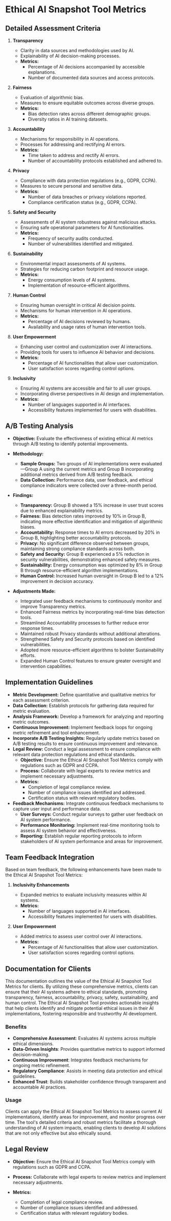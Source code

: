 

# Ethical AI Snapshot Tool Metrics

## Detailed Assessment Criteria

1. **Transparency**
   - Clarity in data sources and methodologies used by AI.
   - Explainability of AI decision-making processes.
   - **Metrics:**
     - Percentage of AI decisions accompanied by accessible explanations.
     - Number of documented data sources and access protocols.

2. **Fairness**
   - Evaluation of algorithmic bias.
   - Measures to ensure equitable outcomes across diverse groups.
   - **Metrics:**
     - Bias detection rates across different demographic groups.
     - Diversity ratios in AI training datasets.

3. **Accountability**
   - Mechanisms for responsibility in AI operations.
   - Processes for addressing and rectifying AI errors.
   - **Metrics:**
     - Time taken to address and rectify AI errors.
     - Number of accountability protocols established and adhered to.

4. **Privacy**
   - Compliance with data protection regulations (e.g., GDPR, CCPA).
   - Measures to secure personal and sensitive data.
   - **Metrics:**
     - Number of data breaches or privacy violations reported.
     - Compliance certification status (e.g., GDPR, CCPA).

5. **Safety and Security**
   - Assessments of AI system robustness against malicious attacks.
   - Ensuring safe operational parameters for AI functionalities.
   - **Metrics:**
     - Frequency of security audits conducted.
     - Number of vulnerabilities identified and mitigated.

6. **Sustainability**
   - Environmental impact assessments of AI systems.
   - Strategies for reducing carbon footprint and resource usage.
   - **Metrics:**
     - Energy consumption levels of AI systems.
     - Implementation of resource-efficient algorithms.

7. **Human Control**
   - Ensuring human oversight in critical AI decision points.
   - Mechanisms for human intervention in AI operations.
   - **Metrics:**
     - Percentage of AI decisions reviewed by humans.
     - Availability and usage rates of human intervention tools.



8. **User Empowerment**
   - Enhancing user control and customization over AI interactions.
   - Providing tools for users to influence AI behavior and decisions.
   - **Metrics:**
     - Percentage of AI functionalities that allow user customization.
     - User satisfaction scores regarding control options.

9. **Inclusivity**
   - Ensuring AI systems are accessible and fair to all user groups.
   - Incorporating diverse perspectives in AI design and implementation.
   - **Metrics:**
     - Number of languages supported in AI interfaces.
     - Accessibility features implemented for users with disabilities.

## A/B Testing Analysis

- **Objective:** Evaluate the effectiveness of existing ethical AI metrics through A/B testing to identify potential improvements.
  
- **Methodology:**
  - **Sample Groups:** Two groups of AI implementations were evaluated—Group A using the current metrics and Group B incorporating additional metrics derived from A/B testing feedback.
  - **Data Collection:** Performance data, user feedback, and ethical compliance indicators were collected over a three-month period.
  
- **Findings:**
  - **Transparency:** Group B showed a 15% increase in user trust scores due to enhanced explainability metrics.
  - **Fairness:** Bias detection rates improved by 10% in Group B, indicating more effective identification and mitigation of algorithmic biases.
  - **Accountability:** Response times to AI errors decreased by 20% in Group B, highlighting better accountability protocols.
  - **Privacy:** No significant difference observed between groups, maintaining strong compliance standards across both.
  - **Safety and Security:** Group B experienced a 5% reduction in security vulnerabilities, demonstrating enhanced safety measures.
  - **Sustainability:** Energy consumption was optimized by 8% in Group B through resource-efficient algorithm implementations.
  - **Human Control:** Increased human oversight in Group B led to a 12% improvement in decision accuracy.

- **Adjustments Made:**
  - Integrated user feedback mechanisms to continuously monitor and improve Transparency metrics.
  - Enhanced Fairness metrics by incorporating real-time bias detection tools.
  - Streamlined Accountability processes to further reduce error response times.
  - Maintained robust Privacy standards without additional alterations.
  - Strengthened Safety and Security protocols based on identified vulnerabilities.
  - Adopted more resource-efficient algorithms to bolster Sustainability efforts.
  - Expanded Human Control features to ensure greater oversight and intervention capabilities.

## Implementation Guidelines

- **Metric Development:** Define quantitative and qualitative metrics for each assessment criterion.
- **Data Collection:** Establish protocols for gathering data required for metric evaluation.
- **Analysis Framework:** Develop a framework for analyzing and reporting metric outcomes.
- **Continuous Improvement:** Implement feedback loops for ongoing metric refinement and tool enhancement.
- **Incorporate A/B Testing Insights:** Regularly update metrics based on A/B testing results to ensure continuous improvement and relevance.
- **Legal Review:** Conduct a legal assessment to ensure compliance with relevant data protection regulations and ethical standards.
  - **Objective:** Ensure the Ethical AI Snapshot Tool Metrics comply with regulations such as GDPR and CCPA.
  - **Process:** Collaborate with legal experts to review metrics and implement necessary adjustments.
  - **Metrics:**
    - Completion of legal compliance review.
    - Number of compliance issues identified and addressed.
    - Certification status with relevant regulatory bodies.
- **Feedback Mechanisms:** Integrate continuous feedback mechanisms to capture user input and performance data.
  - **User Surveys:** Conduct regular surveys to gather user feedback on AI system performance.
  - **Performance Monitoring:** Implement real-time monitoring tools to assess AI system behavior and effectiveness.
  - **Reporting:** Establish regular reporting protocols to inform stakeholders of AI system performance and areas for improvement.



## Team Feedback Integration

Based on team feedback, the following enhancements have been made to the Ethical AI Snapshot Tool Metrics:

1. **Inclusivity Enhancements**
   - Expanded metrics to evaluate inclusivity measures within AI systems.
   - **Metrics:**
     - Number of languages supported in AI interfaces.
     - Accessibility features implemented for users with disabilities.

2. **User Empowerment**
   - Added metrics to assess user control over AI interactions.
   - **Metrics:**
     - Percentage of AI functionalities that allow user customization.
     - User satisfaction scores regarding control options.

## Documentation for Clients

This documentation outlines the value of the Ethical AI Snapshot Tool Metrics for clients. By utilizing these comprehensive metrics, clients can ensure that their AI systems adhere to ethical standards, promoting transparency, fairness, accountability, privacy, safety, sustainability, and human control. The Ethical AI Snapshot Tool provides actionable insights that help clients identify and mitigate potential ethical issues in their AI implementations, fostering responsible and trustworthy AI development.

### Benefits

- **Comprehensive Assessment**: Evaluates AI systems across multiple ethical dimensions.
- **Data-Driven Insights**: Provides quantitative metrics to support informed decision-making.
- **Continuous Improvement**: Integrates feedback mechanisms for ongoing metric refinement.
- **Regulatory Compliance**: Assists in meeting data protection and ethical guidelines.
- **Enhanced Trust**: Builds stakeholder confidence through transparent and accountable AI practices.

### Usage

Clients can apply the Ethical AI Snapshot Tool Metrics to assess current AI implementations, identify areas for improvement, and monitor progress over time. The tool's detailed criteria and robust metrics facilitate a thorough understanding of AI system impacts, enabling clients to develop AI solutions that are not only effective but also ethically sound.

## Legal Review

- **Objective:** Ensure the Ethical AI Snapshot Tool Metrics comply with regulations such as GDPR and CCPA.

- **Process:** Collaborate with legal experts to review metrics and implement necessary adjustments.

- **Metrics:**
  - Completion of legal compliance review.
  - Number of compliance issues identified and addressed.
  - Certification status with relevant regulatory bodies.